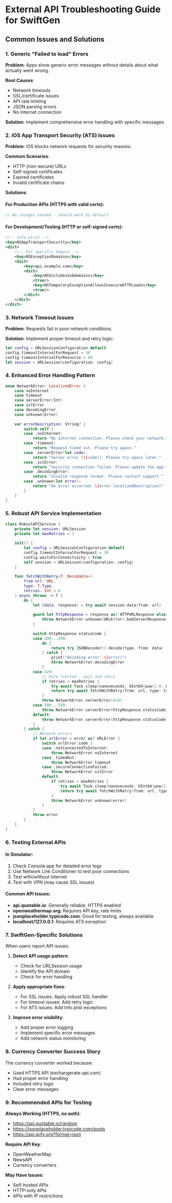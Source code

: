 # External API Troubleshooting Guide for SwiftGen

## Common Issues and Solutions

### 1. Generic "Failed to load" Errors

**Problem**: Apps show generic error messages without details about what actually went wrong.

**Root Causes**:
- Network timeouts
- SSL/certificate issues
- API rate limiting
- JSON parsing errors
- No internet connection

**Solution**: Implement comprehensive error handling with specific messages.

### 2. iOS App Transport Security (ATS) Issues

**Problem**: iOS blocks network requests for security reasons.

**Common Scenarios**:
- HTTP (non-secure) URLs
- Self-signed certificates
- Expired certificates
- Invalid certificate chains

**Solutions**:

#### For Production APIs (HTTPS with valid certs):
```swift
// No changes needed - should work by default
```

#### For Development/Testing (HTTP or self-signed certs):
```xml
<!-- Info.plist -->
<key>NSAppTransportSecurity</key>
<dict>
    <!-- For specific domain -->
    <key>NSExceptionDomains</key>
    <dict>
        <key>api.example.com</key>
        <dict>
            <key>NSIncludesSubdomains</key>
            <true/>
            <key>NSTemporaryExceptionAllowsInsecureHTTPLoads</key>
            <true/>
        </dict>
    </dict>
</dict>
```

### 3. Network Timeout Issues

**Problem**: Requests fail in poor network conditions.

**Solution**: Implement proper timeout and retry logic:
```swift
let config = URLSessionConfiguration.default
config.timeoutIntervalForRequest = 30
config.timeoutIntervalForResource = 60
let session = URLSession(configuration: config)
```

### 4. Enhanced Error Handling Pattern

```swift
enum NetworkError: LocalizedError {
    case noInternet
    case timeout
    case serverError(Int)
    case sslError
    case decodingError
    case unknown(Error)
    
    var errorDescription: String? {
        switch self {
        case .noInternet:
            return "No internet connection. Please check your network."
        case .timeout:
            return "Request timed out. Please try again."
        case .serverError(let code):
            return "Server error (\(code)). Please try again later."
        case .sslError:
            return "Security connection failed. Please update the app."
        case .decodingError:
            return "Invalid response format. Please contact support."
        case .unknown(let error):
            return "An error occurred: \(error.localizedDescription)"
        }
    }
}
```

### 5. Robust API Service Implementation

```swift
class RobustAPIService {
    private let session: URLSession
    private let maxRetries = 3
    
    init() {
        let config = URLSessionConfiguration.default
        config.timeoutIntervalForRequest = 30
        config.waitsForConnectivity = true
        self.session = URLSession(configuration: config)
    }
    
    func fetchWithRetry<T: Decodable>(
        from url: URL,
        type: T.Type,
        retries: Int = 0
    ) async throws -> T {
        do {
            let (data, response) = try await session.data(from: url)
            
            guard let httpResponse = response as? HTTPURLResponse else {
                throw NetworkError.unknown(URLError(.badServerResponse))
            }
            
            switch httpResponse.statusCode {
            case 200...299:
                do {
                    return try JSONDecoder().decode(type, from: data)
                } catch {
                    print("Decoding error: \(error)")
                    throw NetworkError.decodingError
                }
            case 429:
                // Rate limited - wait and retry
                if retries < maxRetries {
                    try await Task.sleep(nanoseconds: UInt64(pow(2.0, Double(retries)) * 1_000_000_000))
                    return try await fetchWithRetry(from: url, type: type, retries: retries + 1)
                }
                throw NetworkError.serverError(429)
            case 500...599:
                throw NetworkError.serverError(httpResponse.statusCode)
            default:
                throw NetworkError.serverError(httpResponse.statusCode)
            }
        } catch {
            // Network errors
            if let urlError = error as? URLError {
                switch urlError.code {
                case .notConnectedToInternet:
                    throw NetworkError.noInternet
                case .timedOut:
                    throw NetworkError.timeout
                case .secureConnectionFailed:
                    throw NetworkError.sslError
                default:
                    if retries < maxRetries {
                        try await Task.sleep(nanoseconds: UInt64(pow(2.0, Double(retries)) * 1_000_000_000))
                        return try await fetchWithRetry(from: url, type: type, retries: retries + 1)
                    }
                    throw NetworkError.unknown(error)
                }
            }
            throw error
        }
    }
}
```

### 6. Testing External APIs

#### In Simulator:
1. Check Console.app for detailed error logs
2. Use Network Link Conditioner to test poor connections
3. Test with/without internet
4. Test with VPN (may cause SSL issues)

#### Common API Issues:
- **api.quotable.io**: Generally reliable, HTTPS enabled
- **openweathermap.org**: Requires API key, rate limits
- **jsonplaceholder.typicode.com**: Good for testing, always available
- **localhost/127.0.0.1**: Requires ATS exception

### 7. SwiftGen-Specific Solutions

When users report API issues:

1. **Detect API usage pattern**:
   - Check for URLSession usage
   - Identify the API domain
   - Check for error handling

2. **Apply appropriate fixes**:
   - For SSL issues: Apply robust SSL handler
   - For timeout issues: Add retry logic
   - For ATS issues: Add Info.plist exceptions

3. **Improve error visibility**:
   - Add proper error logging
   - Implement specific error messages
   - Add network status monitoring

### 8. Currency Converter Success Story

The currency converter worked because:
- Used HTTPS API (exchangerate-api.com)
- Had proper error handling
- Included retry logic
- Clear error messages

### 9. Recommended APIs for Testing

**Always Working (HTTPS, no auth)**:
- https://api.quotable.io/random
- https://jsonplaceholder.typicode.com/posts
- https://api.ipify.org?format=json

**Require API Key**:
- OpenWeatherMap
- NewsAPI
- Currency converters

**May Have Issues**:
- Self-hosted APIs
- HTTP-only APIs
- APIs with IP restrictions